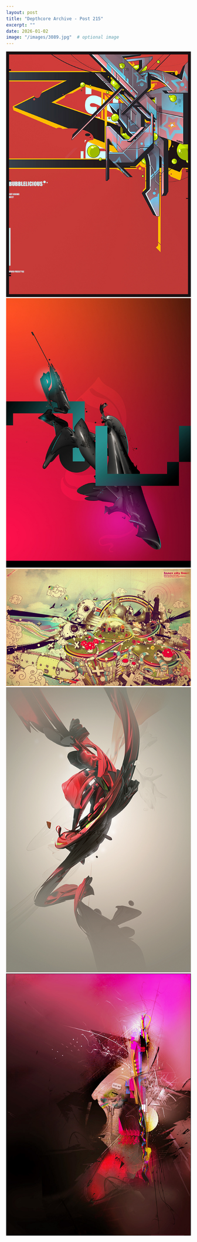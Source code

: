 ```yaml
---
layout: post
title: "Depthcore Archive - Post 215"
excerpt: ""
date: 2026-01-02
image: "/images/3089.jpg"  # optional image
---
```


<img src="/images/3089.jpg">
<img src="/images/3095.jpg" alt="3095.jpg"/>
<img src="/images/3096.jpg" alt="3096.jpg"/>
<img src="/images/3097.jpg" alt="3097.jpg"/>
<img src="/images/3101.jpg" alt="3101.jpg"/>
